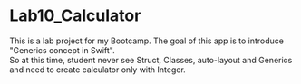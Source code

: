 # Lab10_Calculator
This is a lab project for my Bootcamp. The goal of this app is to introduce "Generics concept in Swift". <br>
So at this time, student never see Struct, Classes, auto-layout and Generics and need to create calculator only with Integer. 


